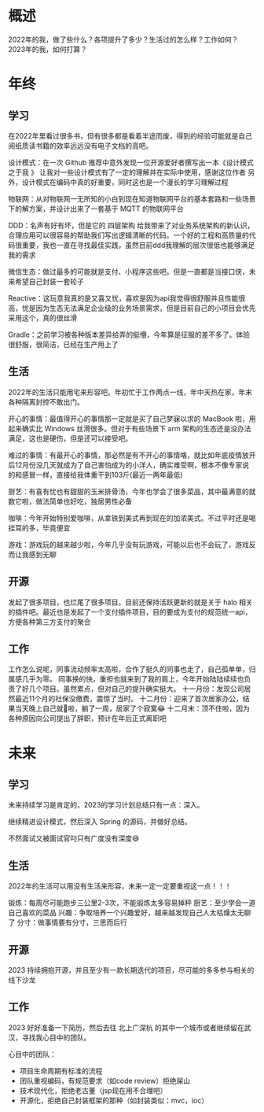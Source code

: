 
# 概述

2022年的我，做了些什么？各项提升了多少？生活过的怎么样？工作如何？
2023年的我，如何打算？

# 年终

## 学习

在2022年里看过很多书，但有很多都是看着半途而废，得到的经验可能就是自己阅纸质读书籍的效率远远没有电子文档的高吧。

设计模式：在一次 Github 推荐中意外发现一位开源爱好者撰写出一本《设计模式之于我 》 让我对一些设计模式有了一定的理解并在实际中使用，感谢这位作者
另外，设计模式在编码中真的好重要，同时这也是一个漫长的学习理解过程

物联网：从对物联网一无所知的小白到现在知道物联网平台的基本套路和一些场景下的解方案，并设计出来了一套基于 MQTT 的物联网平台

DDD：名声有好有坏，但是它的 四层架构 给我带来了对业务系统架构的新认识，合理应用可以很容易的帮助我们写出逻辑清晰的代码。一个好的工程和高质量的代码很重要，我也一直在寻找最佳实践，虽然目前ddd我理解的层次很低也能够满足我的需求

微信生态：做过最多的可能就是支付、小程序这些吧。但是一直都是当接口侠，未来希望自己封装一套轮子

Reactive：这玩意我真的是又喜又忧，喜欢是因为api我觉得很舒服并且性能很高，忧是因为生态无法满足企业级的业务场景需求，但是目前自己的小项目会优先采用这个，真的很丝滑

Gradle：之前学习被各种版本差异给弄的挺懵，今年算是征服的差不多了。体验很舒服，很简洁，已经在生产用上了

## 生活

2022年的生活只能用宅来形容吧。年初忙于工作两点一线，年中天热在家，年末各种隔离封控不敢出门。

开心的事情：最值得开心的事情那一定就是买了自己梦寐以求的 MacBook 啦，用起来确实比 Windows 丝滑很多。但对于有些场景下 arm 架构的生态还是没办法满足，这也是硬伤，但是还可以接受吧。

难过的事情：有最开心的事情，那必然是有不开心的事情咯，就比如年底疫情放开后12月份没几天就成为了自己害怕成为的小洋人，确实难受啊，根本不像专家说的和感冒一样，直接给我体重干到103斤(最近一两年最低)

厨艺：有喜有忧也有甜甜的玉米排骨汤，今年也学会了很多菜品，其中最满意的就数它啦，做法简单也好吃，独居男性必备

咖啡：今年开始特别爱咖啡，从拿铁到美式再到现在的加浓美式。不过平时还是喝挂耳的多，毕竟便宜

游戏：游戏玩的越来越少啦，今年几乎没有玩游戏，可能以后也不会玩了，游戏反而让我感到无聊

## 开源

发起了很多项目，也烂尾了很多项目。目前还保持活跃更新的就是关于 halo 相关的插件吧。最近也是发起了一个支付插件项目，目的要成为支付的规范统一api，方便各种第三方支付的聚合

## 工作

工作怎么说呢，同事流动频率太高啦，合作了挺久的同事也走了，自己孤单单，归属感几乎为零。
同事换的快，重担也就来到了我的肩上，今年开始陆陆续续也负责了好几个项目。虽然累点，但对自己的提升确实挺大。
十一月份：发现公司居然最近11个月的社保没缴费，震惊了当时。
十二月份：迎来了首次居家办公，结果当天晚上自己就🐑啦，躺了一周，居家了个寂寞😂
十二月末：顶不住啦，因为各种原因向公司提出了辞职，预计在年后正式离职吧

# 未来

## 学习

未来持续学习是肯定的，2023的学习计划总结只有一点：深入。

继续精进设计模式，然后深入 Spring 的源码，并做好总结。

不然面试又被面试官叼只有广度没有深度😅

## 生活

2022年的生活可以用没有生活来形容，未来一定一定要重视这一点！！！

锻炼：每周尽可能跑步三公里2-3次，不能锻炼太多容易掉秤
厨艺：至少学会一道自己喜欢的菜品
兴趣：争取培养一个兴趣爱好，越来越发现自己人太枯燥太无聊了
分寸：做事情要有分寸，三思而后行

## 开源

2023 持续拥抱开源，并且至少有一款长期迭代的项目，尽可能的多多参与相关的线下沙龙

## 工作

2023 好好准备一下简历，然后去往 北上广深杭 的其中一个城市或者继续留在武汉，寻找我心目中的团队。

心目中的团队：
- 项目生命周期有标准的流程
- 团队重视编码，有规范要求（如code review）拒绝屎山
- 技术现代化，拒绝老古董（jsp现在用不合理吧）
- 开源化，拒绝自己封装框架的那种（如封装类似：mvc，ioc）
